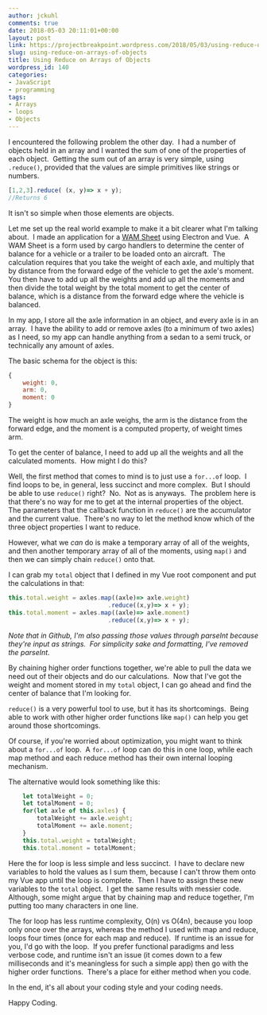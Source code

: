 ```yaml
---
author: jckuhl
comments: true
date: 2018-05-03 20:11:01+00:00
layout: post
link: https://projectbreakpoint.wordpress.com/2018/05/03/using-reduce-on-arrays-of-objects/
slug: using-reduce-on-arrays-of-objects
title: Using Reduce on Arrays of Objects
wordpress_id: 140
categories:
- JavaScript
- programming
tags:
- Arrays
- loops
- Objects
---
```


I encountered the following problem the other day.  I had a number of objects held in an array and I wanted the sum of one of the properties of each object.  Getting the sum out of an array is very simple, using `.reduce()`, provided that the values are simple primitives like strings or numbers.

```javascript  
[1,2,3].reduce( (x, y)=> x + y);
//Returns 6
```


It isn't so simple when those elements are objects.

Let me set up the real world example to make it a bit clearer what I'm talking about.  I made an application for a [WAM Sheet](https://github.com/jckuhl/WAM-Sheet) using Electron and Vue.  A WAM Sheet is a form used by cargo handlers to determine the center of balance for a vehicle or a trailer to be loaded onto an aircraft.  The calculation requires that you take the weight of each axle, and multiply that by distance from the forward edge of the vehicle to get the axle's moment.  You then have to add up all the weights and add up all the moments and then divide the total weight by the total moment to get the center of balance, which is a distance from the forward edge where the vehicle is balanced.

In my app, I store all the axle information in an object, and every axle is in an array.  I have the ability to add or remove axles (to a minimum of two axles) as I need, so my app can handle anything from a sedan to a semi truck, or technically any amount of axles.

The basic schema for the object is this:

```javascript 
{
    weight: 0,
    arm: 0,
    moment: 0
}
```


The weight is how much an axle weighs, the arm is the distance from the forward edge, and the moment is a computed property, of weight times arm.

To get the center of balance, I need to add up all the weights and all the calculated moments.  How might I do this?

Well, the first method that comes to mind is to just use a `for...of` loop.  I find loops to be, in general, less succinct and more complex.  But I should be able to use `reduce()` right?  No.  Not as is anyways.  The problem here is that there's no way for me to get at the internal properties of the object.  The parameters that the callback function in `reduce()` are the accumulator and the current value.  There's no way to let the method know which of the three object properties I want to reduce.

However, what we _can_ do is make a temporary array of all of the weights, and then another temporary array of all of the moments, using `map()` and then we can simply chain `reduce()` onto that.

I can grab my `total` object that I defined in my Vue root component and put the calculations in that:

```javascript
this.total.weight = axles.map((axle)=> axle.weight)
                            .reduce((x,y)=> x + y);
this.total.moment = axles.map((axle)=> axle.moment)
                            .reduce((x,y)=> x + y);
```

_Note that in Github, I'm also passing those values through parseInt because they're input as strings.  For simplicity sake and formatting, I've removed the parseInt._

By chaining higher order functions together, we're able to pull the data we need out of their objects and do our calculations.  Now that I've got the weight and moment stored in my `total` object, I can go ahead and find the center of balance that I'm looking for.

`reduce()` is a very powerful tool to use, but it has its shortcomings.  Being able to work with other higher order functions like `map()` can help you get around those shortcomings.

Of course, if you're worried about optimization, you might want to think about a `for...of` loop.  A `for...of` loop can do this in one loop, while each map method and each reduce method has their own internal looping mechanism.

The alternative would look something like this:

```javascript
    let totalWeight = 0;
    let totalMoment = 0;
    for(let axle of this.axles) {
        totalWeight += axle.weight;
        totalMoment += axle.moment;
    }
    this.total.weight = totalWeight;
    this.total.moment = totalMoment;
```


Here the for loop is less simple and less succinct.  I have to declare new variables to hold the values as I sum them, because I can't throw them onto my Vue app until the loop is complete.  Then I have to assign these new variables to the `total` object.  I get the same results with messier code.  Although, some might argue that by chaining map and reduce together, I'm putting too many characters in one line.

The for loop has less runtime complexity, O(n) vs O(4n), because you loop only once over the arrays, whereas the method I used with map and reduce, loops four times (once for each map and reduce).  If runtime is an issue for you, I'd go with the loop.  If you prefer functional paradigms and less verbose code, and runtime isn't an issue (it comes down to a few milliseconds and it's meaningless for such a simple app) then go with the higher order functions.  There's a place for either method when you code.

In the end, it's all about your coding style and your coding needs.

Happy Coding.

